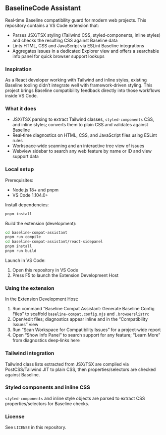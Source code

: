 ## BaselineCode Assistant

Real‑time Baseline compatibility guard for modern web projects. This repository contains a VS Code extension that:

- Parses JSX/TSX styling (Tailwind CSS, styled‑components, inline styles) and checks the resulting CSS against Baseline data
- Lints HTML, CSS and JavaScript via ESLint Baseline integrations
- Aggregates issues in a dedicated Explorer view and offers a searchable info panel for quick browser support lookups

### Inspiration

As a React developer working with Tailwind and inline styles, existing Baseline tooling didn’t integrate well with framework‑driven styling. This project brings Baseline compatibility feedback directly into those workflows inside VS Code.

### What it does

- JSX/TSX parsing to extract Tailwind classes, `styled-components` CSS, and inline styles; converts them to plain CSS and validates against Baseline
- Real‑time diagnostics on HTML, CSS, and JavaScript files using ESLint rules
- Workspace‑wide scanning and an interactive tree view of issues
- Webview sidebar to search any web feature by name or ID and view support data

### Local setup

Prerequisites:

- Node.js 18+ and pnpm
- VS Code 1.104.0+

Install dependencies:

```bash
pnpm install
```

Build the extension (development):

```bash
cd baseline-compat-assistant
pnpm run compile
cd baseline-compat-assistant/react-sidepanel
pnpm install
pnpm run build
```

Launch in VS Code:

1. Open this repository in VS Code
2. Press F5 to launch the Extension Development Host

### Using the extension

In the Extension Development Host:

1. Run command “Baseline Compat Assistant: Generate Baseline Config Files” to scaffold `baseline-compat.config.mjs` and `.browserslistrc`
2. Open/edit files; diagnostics appear inline and in the “Compatibility Issues” view
3. Run “Scan Workspace for Compatibility Issues” for a project‑wide report
4. Open “Show Info Panel” to search support for any feature; “Learn More” from diagnostics deep‑links here

### Tailwind integration

Tailwind class lists extracted from JSX/TSX are compiled via PostCSS/Tailwind JIT to plain CSS, then properties/selectors are checked against Baseline.

### Styled components and inline CSS

`styled-components` and inline style objects are parsed to extract CSS properties/selectors for Baseline checks.

### License

See `LICENSE` in this repository.
